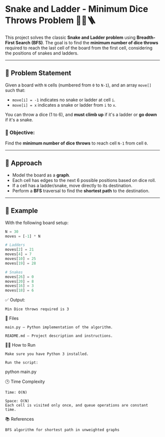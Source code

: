 # Snake and Ladder - Minimum Dice Throws Problem 🎲🐍🪜

This project solves the classic **Snake and Ladder problem** using **Breadth-First Search (BFS)**. The goal is to find the **minimum number of dice throws** required to reach the last cell of the board from the first cell, considering the positions of snakes and ladders.

---

## 🧠 Problem Statement

Given a board with `N` cells (numbered from `0` to `N-1`), and an array `move[]` such that:
- `move[i] = -1` indicates no snake or ladder at cell `i`.
- `move[i] = x` indicates a snake or ladder from `i` to `x`.

You can throw a dice (1 to 6), and **must climb up** if it's a ladder or **go down** if it's a snake.

### 🎯 Objective:
Find the **minimum number of dice throws** to reach cell `N-1` from cell `0`.

---

## 🚀 Approach

- Model the board as a **graph**.
- Each cell has edges to the next 6 possible positions based on dice roll.
- If a cell has a ladder/snake, move directly to its destination.
- Perform a **BFS** traversal to find the **shortest path** to the destination.

---

## 🧪 Example

With the following board setup:

```python
N = 30
moves = [-1] * N

# Ladders
moves[2] = 21
moves[4] = 7
moves[10] = 25
moves[19] = 28

# Snakes
moves[26] = 0
moves[20] = 8
moves[16] = 3
moves[18] = 6
```

✅ Output:

    Min Dice throws required is 3

📁 Files

    main.py – Python implementation of the algorithm.

    README.md – Project description and instructions.

🧑‍💻 How to Run

    Make sure you have Python 3 installed.

    Run the script:

python main.py

🕒 Time Complexity

    Time: O(N)

    Space: O(N)
    Each cell is visited only once, and queue operations are constant time.

📚 References

    BFS algorithm for shortest path in unweighted graphs
